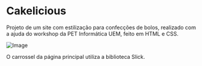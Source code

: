 # Cakelicious
Projeto de um site com estilização para confecções de bolos, realizado com a ajuda do workshop da PET Informática UEM, feito em HTML e CSS.

![Image](https://i.imgur.com/T6ebL9d.png)

O carrossel da página principal utiliza a biblioteca Slick.
